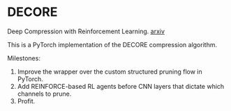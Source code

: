 # DECORE
Deep Compression with Reinforcement Learning. [arxiv](https://arxiv.org/abs/2106.06091)

This is a PyTorch implementation of the DECORE compression algorithm. 

Milestones:
1. Improve the wrapper over the custom structured pruning flow in PyTorch. 
2. Add REINFORCE-based RL agents before CNN layers that dictate which channels to prune. 
3. Profit. 
